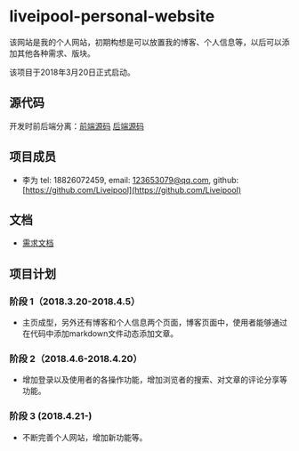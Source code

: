 # liveipool-personal-website       
该网站是我的个人网站，初期构想是可以放置我的博客、个人信息等，以后可以添加其他各种需求、版块。

该项目于2018年3月20日正式启动。                  

## 源代码       
开发时前后端分离：[前端源码](https://github.com/liveipool-personal-website/front-end) [后端源码](https://github.com/liveipool-personal-website/back-end)       

## 项目成员       
 - 李为 tel: 18826072459, email: 123653079@qq.com, github:[https://github.com/Liveipool](https://github.com/Liveipool)            

## 文档               
 - [需求文档](./docs/requirements-documentation.md)        

## 项目计划       

### 阶段 1（2018.3.20-2018.4.5）       
 - 主页成型，另外还有博客和个人信息两个页面，博客页面中，使用者能够通过在代码中添加markdown文件动态添加文章。       

### 阶段 2（2018.4.6-2018.4.20）
 - 增加登录以及使用者的各操作功能，增加浏览者的搜索、对文章的评论分享等功能。

### 阶段 3 (2018.4.21-)    
 - 不断完善个人网站，增加新功能等。    
